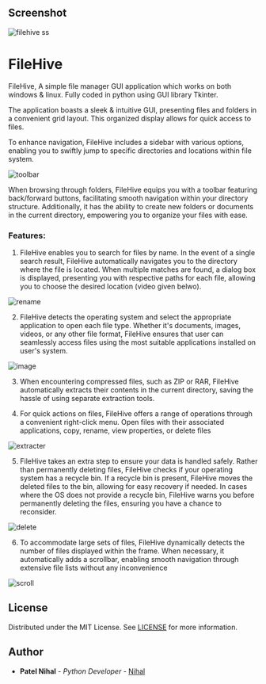
## Screenshot

![filehive ss](https://github.com/its-nihal-patel/FileHive/assets/119946323/ad8cdc44-ef76-447e-95d6-00cabb5cbf23)
# FileHive

FileHive, A simple file manager GUI application which works on both windows & linux. Fully coded in python using GUI library Tkinter.

The application boasts a sleek & intuitive GUI, presenting files and folders in a convenient grid layout. This organized display allows for quick access to files.

To enhance navigation, FileHive includes a sidebar with various options, enabling you to swiftly jump to specific directories and locations within file system.

![toolbar](https://github.com/its-nihal-patel/FileHive/assets/119946323/eba41929-5452-43b3-ac21-bf0ea7f03d73)

When browsing through folders, FileHive equips you with a toolbar featuring back/forward buttons, facilitating smooth navigation within your directory structure. Additionally, it has the ability to create new folders or documents in the current directory, empowering you to organize your files with ease.

### Features:
1. FileHive enables you to search for files by name. In the event of a single search result, FileHive automatically navigates you to the directory where the file is located. When multiple matches are found, a dialog box is displayed, presenting you with respective paths for each file, allowing you to choose the desired location (video given belwo).

![rename](https://github.com/its-nihal-patel/FileHive/assets/119946323/2d35887b-589c-45a6-95b2-67dd62d292d0)

2. FileHive detects the operating system and select the appropriate application to open each file type. Whether it's documents, images, videos, or any other file format, FileHive ensures that user can seamlessly access files using the most suitable applications installed on user's system.

![image](https://github.com/its-nihal-patel/FileHive/assets/119946323/a92c7bed-7578-4cbe-b6b1-e1a97610f966)

3. When encountering compressed files, such as ZIP or RAR, FileHive automatically extracts their contents in the current directory, saving the hassle of using separate extraction tools.

4. For quick actions on files, FileHive offers a range of operations through a convenient right-click menu. Open files with their associated applications, copy, rename, view properties, or delete files

![extracter](https://github.com/its-nihal-patel/FileHive/assets/119946323/5a1bef68-9b1f-45bc-b8ca-63a18fe7a4c1)

5. FileHive takes an extra step to ensure your data is handled safely. Rather than permanently deleting files, FileHive checks if your operating system has a recycle bin. If a recycle bin is present, FileHive moves the deleted files to the bin, allowing for easy recovery if needed. In cases where the OS does not provide a recycle bin, FileHive warns you before permanently deleting the files, ensuring you have a chance to reconsider.

![delete](https://github.com/its-nihal-patel/FileHive/assets/119946323/2393750e-b612-453a-9c13-5a1030be59a4)

6. To accommodate large sets of files, FileHive dynamically detects the number of files displayed within the frame. When necessary, it automatically adds a scrollbar, enabling smooth navigation through extensive file lists without any inconvenience

![scroll](https://github.com/its-nihal-patel/FileHive/assets/119946323/28ddeb77-70e0-4ec7-b1ec-5b45f3558928)


## License

Distributed under the MIT License. See [LICENSE](https://github.com/its-nihal-patel/Qr_Code-Generator/blob/main/LICENSE.md) for more information.

## Author

* **Patel Nihal** - *Python Developer* - [Nihal](https://github.com/its-nihal-patel)



